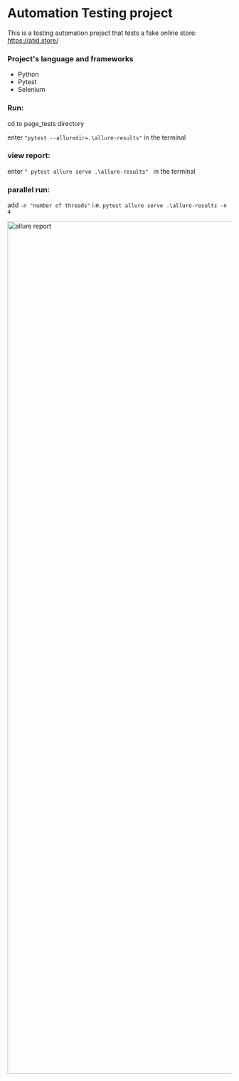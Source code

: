 # Automation Testing project
This is a testing automation project that tests a fake online store:
https://atid.store/

### Project's language and frameworks 
* Python
* Pytest
* Selenium

### Run:
cd to page_tests directory

enter ```"pytest --alluredir=.\allure-results"```
in the terminal
### view report:
enter 
```" pytest allure serve .\allure-results" ``` 
in the terminal
### parallel run:
add ```-n "number of threads"```
i.e. ``` pytest allure serve .\allure-results -n 4 ```

<img width="1915" alt="allure report " src="https://user-images.githubusercontent.com/78296112/218312301-c5210c62-1b92-4f59-95e4-1209915cd8e0.png">
